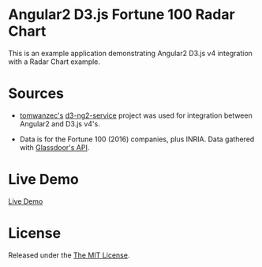 # Angular2 D3.js Fortune 100 Radar Chart

This is an example application demonstrating Angular2 D3.js v4 integration with a Radar Chart example.

# Sources

* [tomwanzec's](https://github.com/tomwanzek) [d3-ng2-service](https://github.com/tomwanzek/d3-ng2-service) project was used for integration between Angular2 and D3.js v4's.

* Data is for the Fortune 100 (2016) companies, plus INRIA. Data gathered with [Glassdoor's API](https://www.glassdoor.com/developer/index.htm).

# Live Demo
[Live Demo](https://jonasrenault.github.io/fortune100/)

# License
Released under the [The MIT License](https://opensource.org/licenses/MIT).
